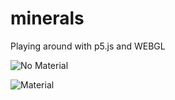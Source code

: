 # minerals
Playing around with p5.js and WEBGL

![No Material](http://i.imgur.com/XzGBLjj.gif)

![Material](http://i.imgur.com/8ZBuAMT.gif)

